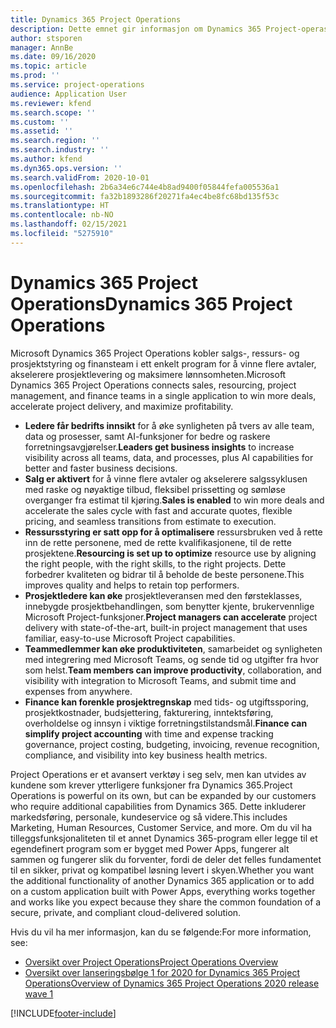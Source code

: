 ```yaml
---
title: Dynamics 365 Project Operations
description: Dette emnet gir informasjon om Dynamics 365 Project-operasjoner.
author: stsporen
manager: AnnBe
ms.date: 09/16/2020
ms.topic: article
ms.prod: ''
ms.service: project-operations
audience: Application User
ms.reviewer: kfend
ms.search.scope: ''
ms.custom: ''
ms.assetid: ''
ms.search.region: ''
ms.search.industry: ''
ms.author: kfend
ms.dyn365.ops.version: ''
ms.search.validFrom: 2020-10-01
ms.openlocfilehash: 2b6a34e6c744e4b8ad9400f05844fefa005536a1
ms.sourcegitcommit: fa32b1893286f20271fa4ec4be8fc68bd135f53c
ms.translationtype: HT
ms.contentlocale: nb-NO
ms.lasthandoff: 02/15/2021
ms.locfileid: "5275910"
---
```

# <a name="dynamics-365-project-operations"></a><span data-ttu-id="8f9fe-103">Dynamics 365 Project Operations</span><span class="sxs-lookup"><span data-stu-id="8f9fe-103">Dynamics 365 Project Operations</span></span>

<span data-ttu-id="8f9fe-104">Microsoft Dynamics 365 Project Operations kobler salgs-, ressurs- og prosjektstyring og finansteam i ett enkelt program for å vinne flere avtaler, akselerere prosjektlevering og maksimere lønnsomheten.</span><span class="sxs-lookup"><span data-stu-id="8f9fe-104">Microsoft Dynamics 365 Project Operations connects sales, resourcing, project management, and finance teams in a single application to win more deals, accelerate project delivery, and maximize profitability.</span></span>

-   <span data-ttu-id="8f9fe-105">**Ledere får bedrifts innsikt** for å øke synligheten på tvers av alle team, data og prosesser, samt AI-funksjoner for bedre og raskere forretningsavgjørelser.</span><span class="sxs-lookup"><span data-stu-id="8f9fe-105">**Leaders get business insights** to increase visibility across all teams, data, and processes, plus AI capabilities for better and faster business decisions.</span></span>
-   <span data-ttu-id="8f9fe-106">**Salg er aktivert** for å vinne flere avtaler og akselerere salgssyklusen med raske og nøyaktige tilbud, fleksibel prissetting og sømløse overganger fra estimat til kjøring.</span><span class="sxs-lookup"><span data-stu-id="8f9fe-106">**Sales is enabled** to win more deals and accelerate the sales cycle with fast and accurate quotes, flexible pricing, and seamless transitions from estimate to execution.</span></span>
-   <span data-ttu-id="8f9fe-107">**Ressursstyring er satt opp for å optimalisere** ressursbruken ved å rette inn de rette personene, med de rette kvalifikasjonene, til de rette prosjektene.</span><span class="sxs-lookup"><span data-stu-id="8f9fe-107">**Resourcing is set up to optimize** resource use by aligning the right people, with the right skills, to the right projects.</span></span> <span data-ttu-id="8f9fe-108">Dette forbedrer kvaliteten og bidrar til å beholde de beste personene.</span><span class="sxs-lookup"><span data-stu-id="8f9fe-108">This improves quality and helps to retain top performers.</span></span>
-   <span data-ttu-id="8f9fe-109">**Prosjektledere kan øke** prosjektleveransen med den førsteklasses, innebygde prosjektbehandlingen, som benytter kjente, brukervennlige Microsoft Project-funksjoner.</span><span class="sxs-lookup"><span data-stu-id="8f9fe-109">**Project managers can accelerate** project delivery with state-of-the-art, built-in project management that uses familiar, easy-to-use Microsoft Project capabilities.</span></span>
-   <span data-ttu-id="8f9fe-110">**Teammedlemmer kan øke produktiviteten**, samarbeidet og synligheten med integrering med Microsoft Teams, og sende tid og utgifter fra hvor som helst.</span><span class="sxs-lookup"><span data-stu-id="8f9fe-110">**Team members can improve productivity**, collaboration, and visibility with integration to Microsoft Teams, and submit time and expenses from anywhere.</span></span>
-   <span data-ttu-id="8f9fe-111">**Finance kan forenkle prosjektregnskap** med tids- og utgiftssporing, prosjektkostnader, budsjettering, fakturering, inntektsføring, overholdelse og innsyn i viktige forretningstilstandsmål.</span><span class="sxs-lookup"><span data-stu-id="8f9fe-111">**Finance can simplify project accounting** with time and expense tracking governance, project costing, budgeting, invoicing, revenue recognition, compliance, and visibility into key business health metrics.</span></span>

<span data-ttu-id="8f9fe-112">Project Operations er et avansert verktøy i seg selv, men kan utvides av kundene som krever ytterligere funksjoner fra Dynamics 365.</span><span class="sxs-lookup"><span data-stu-id="8f9fe-112">Project Operations is powerful on its own, but can be expanded by our customers who require additional capabilities from Dynamics 365.</span></span> <span data-ttu-id="8f9fe-113">Dette inkluderer markedsføring, personale, kundeservice og så videre.</span><span class="sxs-lookup"><span data-stu-id="8f9fe-113">This includes Marketing, Human Resources, Customer Service, and more.</span></span> <span data-ttu-id="8f9fe-114">Om du vil ha tilleggsfunksjonaliteten til et annet Dynamics 365-program eller legge til et egendefinert program som er bygget med Power Apps, fungerer alt sammen og fungerer slik du forventer, fordi de deler det felles fundamentet til en sikker, privat og kompatibel løsning levert i skyen.</span><span class="sxs-lookup"><span data-stu-id="8f9fe-114">Whether you want the additional functionality of another Dynamics 365 application or to add on a custom application built with Power Apps, everything works together and works like you expect because they share the common foundation of a secure, private, and compliant cloud-delivered solution.</span></span>

<span data-ttu-id="8f9fe-115">Hvis du vil ha mer informasjon, kan du se følgende:</span><span class="sxs-lookup"><span data-stu-id="8f9fe-115">For more information, see:</span></span>

- [<span data-ttu-id="8f9fe-116">Oversikt over Project Operations</span><span class="sxs-lookup"><span data-stu-id="8f9fe-116">Project Operations Overview</span></span>](https://dynamics.microsoft.com/en-us/project-operations/overview/)
- [<span data-ttu-id="8f9fe-117">Oversikt over lanseringsbølge 1 for 2020 for Dynamics 365 Project Operations</span><span class="sxs-lookup"><span data-stu-id="8f9fe-117">Overview of Dynamics 365 Project Operations 2020 release wave 1</span></span>](https://docs.microsoft.com/dynamics365-release-plan/2020wave1/dynamics365-project-operations/)



[!INCLUDE[footer-include](includes/footer-banner.md)]